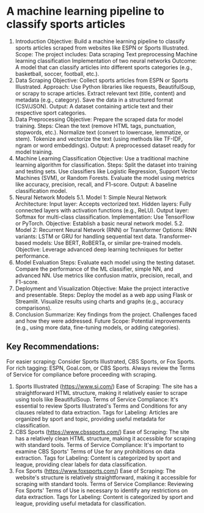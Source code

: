 # A machine learning pipeline to classify sports articles
1. Introduction
Objective: Build a machine learning pipeline to classify sports articles scraped from websites like ESPN or Sports Illustrated.
Scope: The project includes:
Data scraping
Text preprocessing
Machine learning classification
Implementation of two neural networks
Outcome: A model that can classify articles into different sports categories (e.g., basketball, soccer, football, etc.).
2. Data Scraping
Objective: Collect sports articles from ESPN or Sports Illustrated.
Approach:
Use Python libraries like requests, BeautifulSoup, or scrapy to scrape articles.
Extract relevant text (title, content) and metadata (e.g., category).
Save the data in a structured format (CSV/JSON).
Output: A dataset containing article text and their respective sport categories.
3. Data Preprocessing
Objective: Prepare the scraped data for model training.
Steps:
Clean the text (remove HTML tags, punctuation, stopwords, etc.).
Normalize text (convert to lowercase, lemmatize, or stem).
Tokenize and vectorize the text (using methods like TF-IDF, ngram or word embeddings).
Output: A preprocessed dataset ready for model training.
4. Machine Learning Classification
Objective: Use a traditional machine learning algorithm for classification.
Steps:
Split the dataset into training and testing sets.
Use classifiers like Logistic Regression, Support Vector Machines (SVM), or Random Forests.
Evaluate the model using metrics like accuracy, precision, recall, and F1-score.
Output: A baseline classification model.
5. Neural Network Models
5.1. Model 1: Simple Neural Network
Architecture:
Input layer: Accepts vectorized text.
Hidden layers: Fully connected layers with activation functions (e.g., ReLU).
Output layer: Softmax for multi-class classification.
Implementation: Use TensorFlow or PyTorch.
Objective: Establish a basic neural network model.
5.2. Model 2: Recurrent Neural Network (RNN) or Transformer
Options:
RNN variants: LSTM or GRU for handling sequential text data.
Transformer-based models: Use BERT, RoBERTa, or similar pre-trained models.
Objective: Leverage advanced deep learning techniques for better performance.
6. Model Evaluation
Steps:
Evaluate each model using the testing dataset.
Compare the performance of the ML classifier, simple NN, and advanced NN.
Use metrics like confusion matrix, precision, recall, and F1-score.
7. Deployment and Visualization
Objective: Make the project interactive and presentable.
Steps:
Deploy the model as a web app using Flask or Streamlit.
Visualize results using charts and graphs (e.g., accuracy comparisons).
8. Conclusion
Summarize:
Key findings from the project.
Challenges faced and how they were addressed.
Future Scope:
Potential improvements (e.g., using more data, fine-tuning models, or adding categories).

## Key Recommendations:
For easier scraping: Consider Sports Illustrated, CBS Sports, or Fox Sports.
For rich tagging: ESPN, Goal.com, or CBS Sports.
Always review the Terms of Service for compliance before proceeding with scraping.

1. Sports Illustrated (https://www.si.com/)
Ease of Scraping: The site has a straightforward HTML structure, making it relatively easier to scrape using tools like BeautifulSoup.
Terms of Service Compliance: It's essential to review Sports Illustrated's Terms and Conditions for any clauses related to data extraction.
Tags for Labeling: Articles are organized by sport and topic, providing useful metadata for classification.
2. CBS Sports (https://www.cbssports.com/)
Ease of Scraping: The site has a relatively clean HTML structure, making it accessible for scraping with standard tools.
Terms of Service Compliance: It's important to examine CBS Sports' Terms of Use for any prohibitions on data extraction.
Tags for Labeling: Content is categorized by sport and league, providing clear labels for data classification.
3. Fox Sports (https://www.foxsports.com/)
Ease of Scraping: The website's structure is relatively straightforward, making it accessible for scraping with standard tools.
Terms of Service Compliance: Reviewing Fox Sports' Terms of Use is necessary to identify any restrictions on data extraction.
Tags for Labeling: Content is categorized by sport and league, providing useful metadata for classification.



